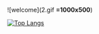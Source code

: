 ![welcome](2.gif **=1000x500**)

[![Top Langs](https://github-readme-stats.vercel.app/api/top-langs/?username=luckylukezzz)](https://github.com/anuraghazra/github-readme-stats)


